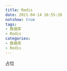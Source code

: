 ```yaml
---
title: Redis
date: 2021-04-14 16:55:28
notshow: true
tags:
- 数据库
- Redis
categories: 
- 数据库
- Redis
---
```


占位